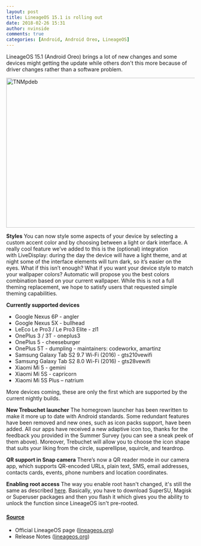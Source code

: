 ```yaml
---
layout: post
title: LineageOS 15.1 is rolling out
date: 2018-02-26 15:31
author: nvinside
comments: true
categories: [Android, Android Oreo, LineageOS]
---
```

LineageOS 15.1 (Android Oreo) brings a lot of new changes and some devices might getting the update while others don't this more because of driver changes rather than a software problem.

<img class="alignnone size-full wp-image-3032" src="https://chefkochblog.files.wordpress.com/2018/02/tnmpdeb.png" alt="TNMpdeb" width="750" height="400" />

<!--more-->

<b>Styles</b>
You can now style some aspects of your device by selecting a custom accent color and by choosing between a light or dark interface. A really cool feature we’ve added to this is the (optional) integration with LiveDisplay: during the day the device will have a light theme, and at night some of the interface elements will turn dark, so it’s easier on the eyes. What if this isn’t enough? What if you want your device style to match your wallpaper colors? Automatic will propose you the best colors combination based on your current wallpaper. While this is not a full theming replacement, we hope to satisfy users that requested simple theming capabilities.

<strong>Currently supported devices</strong>

<ul class="text-ul text-width">
    <li>Google Nexus 6P - angler</li>
    <li>Google Nexus 5X - bullhead</li>
    <li>LeEco Le Pro3 / Le Pro3 Elite - zl1</li>
    <li>OnePlus 3 / 3T - oneplus3</li>
    <li>OnePlus 5 - cheeseburger</li>
    <li>OnePlus 5T - dumpling - maintainers: codeworkx, amartinz</li>
    <li>Samsung Galaxy Tab S2 9.7 Wi-Fi (2016) - gts210vewifi</li>
    <li>Samsung Galaxy Tab S2 8.0 Wi-Fi (2016) - gts28vewifi</li>
    <li>Xiaomi Mi 5 - gemini</li>
    <li>Xiaomi Mi 5S - capricorn</li>
    <li>Xiaomi Mi 5S Plus – natrium</li>
</ul>

More devices coming, these are only the first which are supported by the current nightly builds.

<b>New Trebuchet launcher</b>
The homegrown launcher has been rewritten to make it more up to date with Android standards. Some redundant features have been removed and new ones, such as icon packs support, have been added. All our apps have received a new adaptive icon too, thanks for the feedback you provided in the Summer Survey (you can see a sneak peek of them above). Moreover, Trebuchet will allow you to choose the icon shape that suits your liking from the circle, superellipse, squircle, and teardrop.

<b>QR support in Snap camera</b>
There’s now a QR reader mode in our camera app, which supports QR-encoded URLs, plain text, SMS, email addresses, contacts cards, events, phone numbers and location coordinates.

<b>Enabling root access</b>
The way you enable root hasn't changed, it's still the same as described <a href="https://www.lineageosroms.org/forums/topic/how-to-root-lineage-os-13-14-1-marshmallow-nougat-rom/" target="_blank" rel="noopener">here</a>. Basically, you have to download SuperSU, Magisk or Superuser packages and then you flash it which gives you the ability to unlock the function since LineageOS isn't pre-rooted.

<h4><span style="text-decoration:underline;">Source</span></h4>

<ul>
    <li>Official LineageOS page (<a href="https://www.lineageos.org" target="_blank" rel="noopener">lineageos.org</a>)</li>
    <li>Release Notes (<a href="https://www.lineageos.org/Changelog-16/" target="_blank" rel="noopener">lineageos.org</a>)<dl> </dl></li>
</ul>
